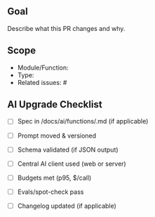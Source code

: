 ## Goal
Describe what this PR changes and why.

## Scope
- Module/Function:
- Type:
- Related issues: #

## AI Upgrade Checklist
- [ ] Spec in /docs/ai/functions/<id>.md (if applicable)
- [ ] Prompt moved & versioned
- [ ] Schema validated (if JSON output)
- [ ] Central AI client used (web or server)
- [ ] Budgets met (p95, $/call)
- [ ] Evals/spot-check pass
- [ ] Changelog updated (if applicable)


